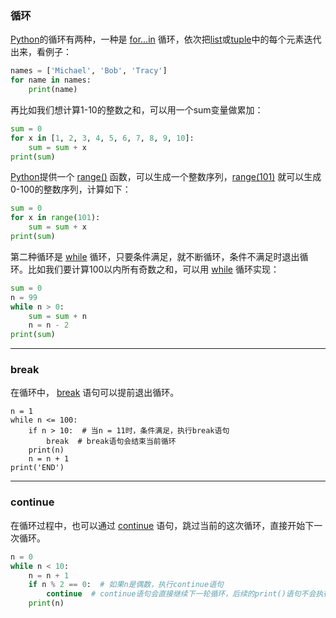 ### 循环
[Python]()的循环有两种，一种是 [for...in]() 循环，依次把[list]()或[tuple]()中的每个元素迭代出来，看例子：
```python
names = ['Michael', 'Bob', 'Tracy']
for name in names:
    print(name)
```
再比如我们想计算1-10的整数之和，可以用一个sum变量做累加：
```python
sum = 0
for x in [1, 2, 3, 4, 5, 6, 7, 8, 9, 10]:
    sum = sum + x
print(sum)
```
[Python]()提供一个 [range()]() 函数，可以生成一个整数序列，[range(101)]() 就可以生成0-100的整数序列，计算如下：
```python
sum = 0
for x in range(101):
    sum = sum + x
print(sum)
```
第二种循环是 [while]() 循环，只要条件满足，就不断循环，条件不满足时退出循环。比如我们要计算100以内所有奇数之和，可以用 [while]() 循环实现：
```python
sum = 0
n = 99
while n > 0:
    sum = sum + n
    n = n - 2
print(sum)
```
---
### break
在循环中， [break]() 语句可以提前退出循环。
```pyhon
n = 1
while n <= 100:
    if n > 10:  # 当n = 11时，条件满足，执行break语句
        break  # break语句会结束当前循环
    print(n)
    n = n + 1
print('END')
```
---
### continue
在循环过程中，也可以通过 [continue]() 语句，跳过当前的这次循环，直接开始下一次循环。
```python
n = 0
while n < 10:
    n = n + 1
    if n % 2 == 0:  # 如果n是偶数，执行continue语句
        continue  # continue语句会直接继续下一轮循环，后续的print()语句不会执行
    print(n)
```

